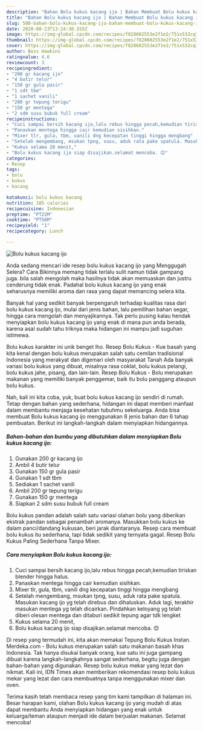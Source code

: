 ```yaml
---
description: "Bahan Bolu kukus kacang ijo | Bahan Membuat Bolu kukus kacang ijo Yang Lezat"
title: "Bahan Bolu kukus kacang ijo | Bahan Membuat Bolu kukus kacang ijo Yang Lezat"
slug: 500-bahan-bolu-kukus-kacang-ijo-bahan-membuat-bolu-kukus-kacang-ijo-yang-lezat
date: 2020-08-23T13:24:30.555Z
image: https://img-global.cpcdn.com/recipes/f828602553e2f1e2/751x532cq70/bolu-kukus-kacang-ijo-foto-resep-utama.jpg
thumbnail: https://img-global.cpcdn.com/recipes/f828602553e2f1e2/751x532cq70/bolu-kukus-kacang-ijo-foto-resep-utama.jpg
cover: https://img-global.cpcdn.com/recipes/f828602553e2f1e2/751x532cq70/bolu-kukus-kacang-ijo-foto-resep-utama.jpg
author: Bess Hawkins
ratingvalue: 4.6
reviewcount: 3
recipeingredient:
- "200 gr kacang ijo"
- "4 butir telur"
- "150 gr gula pasir"
- "1 sdt tbm"
- "1 sachet vanili"
- "200 gr tepung terigu"
- "150 gr mentega"
- "2 sdm susu bubuk full cream"
recipeinstructions:
- "Cuci sampai bersih kacang ijo,lalu rebus hingga pecah,kemudian tiriskan blender hingga halus."
- "Panaskan mentega hingga cair kemudian sisihkan."
- "Mixer tlr, gula, tbm, vanili dng kecepatan tinggi hingga mengbang"
- "Setelah mengembang, msukan tpng, susu, aduk rata pake spatula. Masukan kacang ijo yg telah direbus dan dihaluskan. Aduk lagi, terakhir masukan mentega yg telah dicairkan. Pindahkan keloyang yg telah diberi olesan mentega dan ditaburi sedikit tepung agar tdk lengket"
- "Kukus selama 20 menit,"
- "Bolu kukus kacang ijo siap disajikan.selamat mencoba. 😊"
categories:
- Resep
tags:
- bolu
- kukus
- kacang

katakunci: bolu kukus kacang 
nutrition: 185 calories
recipecuisine: Indonesian
preptime: "PT22M"
cooktime: "PT56M"
recipeyield: "1"
recipecategory: Lunch

---
```



![Bolu kukus kacang ijo](https://img-global.cpcdn.com/recipes/f828602553e2f1e2/751x532cq70/bolu-kukus-kacang-ijo-foto-resep-utama.jpg)

Anda sedang mencari ide resep bolu kukus kacang ijo yang Menggugah Selera? Cara Bikinnya memang tidak terlalu sulit namun tidak gampang juga. bila salah mengolah maka hasilnya tidak akan memuaskan dan justru cenderung tidak enak. Padahal bolu kukus kacang ijo yang enak seharusnya memiliki aroma dan rasa yang dapat memancing selera kita.

Banyak hal yang sedikit banyak berpengaruh terhadap kualitas rasa dari bolu kukus kacang ijo, mulai dari jenis bahan, lalu pemilihan bahan segar, hingga cara mengolah dan menyajikannya. Tak perlu pusing kalau hendak menyiapkan bolu kukus kacang ijo yang enak di mana pun anda berada, karena asal sudah tahu triknya maka hidangan ini mampu jadi suguhan istimewa.

Bolu kukus karakter ini unik benget lho. Resep Bolu Kukus - Kue basah yang kita kenal dengan bolu kukus merupakan salah satu cemilan tradisional Indonesia yang merakyat dan digemari oleh masyarakat Tanah Ada banyak variasi bolu kukus yang dibuat, misalnya rasa coklat, bolu kukus pelangi, bolu kukus jahe, pisang, dan lain-lain. Resep Bolu Kukus - Bolu merupakan makanan yang memiliki banyak penggemar, baik itu bolu panggang ataupun bolu kukus.


Nah, kali ini kita coba, yuk, buat bolu kukus kacang ijo sendiri di rumah. Tetap dengan bahan yang sederhana, hidangan ini dapat memberi manfaat dalam membantu menjaga kesehatan tubuhmu sekeluarga. Anda bisa membuat Bolu kukus kacang ijo menggunakan 8 jenis bahan dan 6 tahap pembuatan. Berikut ini langkah-langkah dalam menyiapkan hidangannya.

<!--inarticleads1-->

##### Bahan-bahan dan bumbu yang dibutuhkan dalam menyiapkan Bolu kukus kacang ijo:

1. Gunakan 200 gr kacang ijo
1. Ambil 4 butir telur
1. Gunakan 150 gr gula pasir
1. Gunakan 1 sdt tbm
1. Sediakan 1 sachet vanili
1. Ambil 200 gr tepung terigu
1. Gunakan 150 gr mentega
1. Siapkan 2 sdm susu bubuk full cream


Bolu kukus pandan adalah salah satu variasi olahan bolu yang diberikan ekstrak pandan sebagai penambah aromanya. Masukkan bolu kukus ke dalam panci/dandang kukusan, beri jarak diantaranya. Resep cara membuat bolu kukus itu sederhana, tapi tidak sedikit yang ternyata gagal. Resep Bolu Kukus Paling Sederhana Tanpa Mixer. 

<!--inarticleads2-->

##### Cara menyiapkan Bolu kukus kacang ijo:

1. Cuci sampai bersih kacang ijo,lalu rebus hingga pecah,kemudian tiriskan blender hingga halus.
1. Panaskan mentega hingga cair kemudian sisihkan.
1. Mixer tlr, gula, tbm, vanili dng kecepatan tinggi hingga mengbang
1. Setelah mengembang, msukan tpng, susu, aduk rata pake spatula. Masukan kacang ijo yg telah direbus dan dihaluskan. Aduk lagi, terakhir masukan mentega yg telah dicairkan. Pindahkan keloyang yg telah diberi olesan mentega dan ditaburi sedikit tepung agar tdk lengket
1. Kukus selama 20 menit,
1. Bolu kukus kacang ijo siap disajikan.selamat mencoba. 😊


Di resep yang termudah ini, kita akan memakai Tepung Bolu Kukus Instan. Merdeka.com - Bolu kukus merupakan salah satu makanan basah khas Indonesia. Tak hanya disukai banyak orang, kue satu ini juga gampang dibuat karena langkah-langkahnya sangat sederhana, begitu juga dengan bahan-bahan yang digunakan. Resep bolu kukus mekar yang lezat dan nikmat. Kali ini, IDN Times akan memberikan rekomendasi resep bolu kukus mekar yang lezat dan cara membuatnya tanpa menggunakan mixer dan oven. 

Terima kasih telah membaca resep yang tim kami tampilkan di halaman ini. Besar harapan kami, olahan Bolu kukus kacang ijo yang mudah di atas dapat membantu Anda menyiapkan hidangan yang enak untuk keluarga/teman ataupun menjadi ide dalam berjualan makanan. Selamat mencoba!

